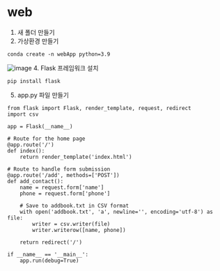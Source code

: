 # web

1. 새 폴더 만들기
2. 가상환경 만들기
```
conda create -n webApp python=3.9
```
![image](https://github.com/user-attachments/assets/fc12bdc5-01bc-4be6-a355-e4bbb2260745)
4. Flask 프레임워크 설치
```
pip install flask
```
5. app.py 파일 만들기
```
from flask import Flask, render_template, request, redirect
import csv

app = Flask(__name__)

# Route for the home page
@app.route('/')
def index():
    return render_template('index.html')

# Route to handle form submission
@app.route('/add', methods=['POST'])
def add_contact():
    name = request.form['name']
    phone = request.form['phone']

    # Save to addbook.txt in CSV format
    with open('addbook.txt', 'a', newline='', encoding='utf-8') as file:
        writer = csv.writer(file)
        writer.writerow([name, phone])

    return redirect('/')

if __name__ == '__main__':
    app.run(debug=True)
```
